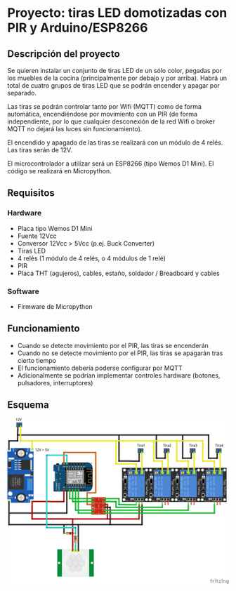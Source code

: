 # Proyecto: tiras LED domotizadas con PIR y Arduino/ESP8266

## Descripción del proyecto

Se quieren instalar un conjunto de tiras LED de un sólo color, pegadas por los muebles de la cocina (principalmente por debajo y por arriba). Habrá un total de cuatro grupos de tiras LED que se podrán encender y apagar por separado.

Las tiras se podrán controlar tanto por Wifi (MQTT) como de forma automática, encendiéndose por movimiento con un PIR (de forma independiente, por lo que cualquier desconexión de la red Wifi o broker MQTT no dejará las luces sin funcionamiento).

El encendido y apagado de las tiras se realizará con un módulo de 4 relés. Las tiras serán de 12V.

El microcontrolador a utilizar será un ESP8266 (tipo Wemos D1 Mini). El código se realizará en Micropython.

## Requisitos

### Hardware

- Placa tipo Wemos D1 Mini
- Fuente 12Vcc
- Conversor 12Vcc > 5Vcc (p.ej. Buck Converter)
- Tiras LED
- 4 relés (1 módulo de 4 relés, o 4 módulos de 1 relé)
- PIR
- Placa THT (agujeros), cables, estaño, soldador / Breadboard y cables

### Software

- Firmware de Micropython

## Funcionamiento

- Cuando se detecte movimiento por el PIR, las tiras se encenderán
- Cuando no se detecte movimiento por el PIR, las tiras se apagarán tras cierto tiempo
- El funcionamiento debería poderse configurar por MQTT
- Adicionalmente se podrían implementar controles hardware (botones, pulsadores, interruptores)

## Esquema

![Esquema](ControladorLEDsCocina_bb.png)

